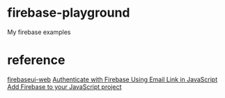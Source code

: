 # firebase-playground
My firebase examples

# reference
[firebaseui-web](https://github.com/firebase/firebaseui-web)
[Authenticate with Firebase Using Email Link in JavaScript](https://firebase.google.com/docs/auth/web/email-link-auth)
[Add Firebase to your JavaScript project](https://firebase.google.com/docs/web/setup)